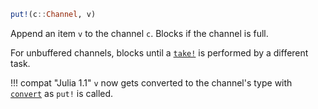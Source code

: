 ```julia
put!(c::Channel, v)
```

Append an item `v` to the channel `c`. Blocks if the channel is full.

For unbuffered channels, blocks until a [`take!`](@ref) is performed by a different task.

!!! compat "Julia 1.1"
    `v` now gets converted to the channel's type with [`convert`](@ref) as `put!` is called.

